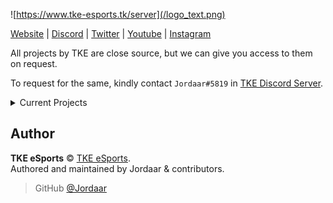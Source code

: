 ![https://www.tke-esports.tk/server](/logo_text.png)


[Website](https://www.tke-esports.tk?from=github) | [Discord](https://www.tke-esports.tk/redirect?from=github&url=https://discord.gg/Vgd5vMn) | [Twitter](https://www.tke-esports.tk/redirect?from=github&url=https://twitter.com/TIMEKEEPERS0) | [Youtube](https://www.tke-esports.tk/redirect?from=github&url=https://www.youtube.com/channel/UCLR40w4ybZ8abGF-AyhGbNg) | [Instagram](https://www.tke-esports.tk/redirect?from=github&url=https://www.instagram.com/timekeepers0)

All projects by TKE are close source, but we can give you access to them on request.

To request for the same, kindly contact `Jordaar#5819` in [TKE Discord Server](https://discord.gg/Vgd5vMn).

<details>
<summary>Current Projects</summary>
<br>
[TKE Website](https://www.tke-esports.tk) - A static one page website for TIMEKEEPERS ESPORTS. (WIP!)
[TKE Bot](https://discord.com/channels/@me/741953879175987251) - Private discord bot for TIMEKEEPERS ESPORTS.
[TKE Bot Web Server](https://www.tke-esports.tk/bot) - A web-server for TKE Bot.
</details>

## Author

**TKE eSports** © [TKE eSports](https://github.com/orgs/TKE-eSports/people).  
Authored and maintained by Jordaar & contributors.

> GitHub [@Jordaar](https://github.com/Jordaar)
